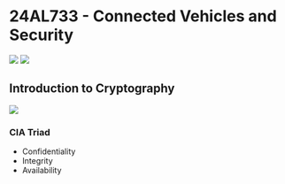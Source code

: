 # 24AL733 - Connected Vehicles and Security 
![](https://img.shields.io/badge/PG-blue) ![](https://img.shields.io/badge/Subject-CVS-blue) <br/>

## Introduction to Cryptography
![](https://img.shields.io/badge/Date--blue)

### CIA Triad

- Confidentiality
- Integrity
- Availability